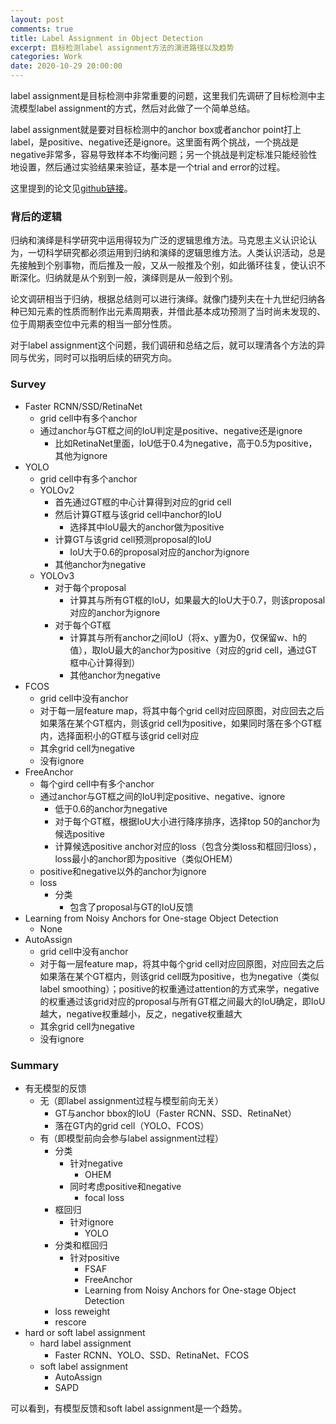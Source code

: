 ```yaml
---
layout: post
comments: true
title: Label Assignment in Object Detection
excerpt: 目标检测label assignment方法的演进路径以及趋势
categories: Work
date: 2020-10-29 20:00:00
---
```


label assignment是目标检测中非常重要的问题，这里我们先调研了目标检测中主流模型label assignment的方式，然后对此做了一个简单总结。

label assignment就是要对目标检测中的anchor box或者anchor point打上label，是positive、negative还是ignore。这里面有两个挑战，一个挑战是negative非常多，容易导致样本不均衡问题；另一个挑战是判定标准只能经验性地设置，然后通过实验结果来验证，基本是一个trial and error的过程。

这里提到的论文见[github链接](https://github.com/mileistone/study_resources/blob/master/modeling/supervised_learning/2d/object_detection/label_assignment.md)。

### 背后的逻辑
归纳和演绎是科学研究中运用得较为广泛的逻辑思维方法。马克思主义认识论认为，一切科学研究都必须运用到归纳和演绎的逻辑思维方法。人类认识活动，总是先接触到个别事物，而后推及一般，又从一般推及个别，如此循环往复，使认识不断深化。归纳就是从个别到一般，演绎则是从一般到个别。

论文调研相当于归纳，根据总结则可以进行演绎。就像门捷列夫在十九世纪归纳各种已知元素的性质而制作出元素周期表，并借此基本成功预测了当时尚未发现的、位于周期表空位中元素的相当一部分性质。

对于label assignment这个问题，我们调研和总结之后，就可以理清各个方法的异同与优劣，同时可以指明后续的研究方向。

### Survey
- Faster RCNN/SSD/RetinaNet
    - grid cell中有多个anchor 
    - 通过anchor与GT框之间的IoU判定是positive、negative还是ignore
        - 比如RetinaNet里面，IoU低于0.4为negative，高于0.5为positive，其他为ignore
- YOLO
    - grid cell中有多个anchor 
    - YOLOv2 
        - 首先通过GT框的中心计算得到对应的grid cell
        - 然后计算GT框与该grid cell中anchor的IoU
            - 选择其中IoU最大的anchor做为positive
        - 计算GT与该grid cell预测proposal的IoU
            - IoU大于0.6的proposal对应的anchor为ignore
        - 其他anchor为negative
    - YOLOv3
        - 对于每个proposal
            - 计算其与所有GT框的IoU，如果最大的IoU大于0.7，则该proposal对应的anchor为ignore
        - 对于每个GT框
            - 计算其与所有anchor之间IoU（将x、y置为0，仅保留w、h的值），取IoU最大的anchor为positive（对应的grid cell，通过GT框中心计算得到）
            - 其他anchor为negative
- FCOS
    - grid cell中没有anchor
    - 对于每一层feature map，将其中每个grid cell对应回原图，对应回去之后如果落在某个GT框内，则该grid cell为positive，如果同时落在多个GT框内，选择面积小的GT框与该grid cell对应
    - 其余grid cell为negative
    - 没有ignore
- FreeAnchor
    - 每个gird cell中有多个anchor 
    - 通过anchor与GT框之间的IoU判定positive、negative、ignore
        - 低于0.6的anchor为negative
        - 对于每个GT框，根据IoU大小进行降序排序，选择top 50的anchor为候选positive
        - 计算候选positive anchor对应的loss（包含分类loss和框回归loss），loss最小的anchor即为positive（类似OHEM）
    - positive和negative以外的anchor为ignore
    - loss
        - 分类
            - 包含了proposal与GT的IoU反馈 
- Learning from Noisy Anchors for One-stage Object Detection
    - None
- AutoAssign
    - grid cell中没有anchor
    - 对于每一层feature map，将其中每个grid cell对应回原图，对应回去之后如果落在某个GT框内，则该grid cell既为positive，也为negative（类似label smoothing）；positive的权重通过attention的方式来学，negative的权重通过该grid对应的proposal与所有GT框之间最大的IoU确定，即IoU越大，negative权重越小，反之，negative权重越大
    - 其余grid cell为negative
    - 没有ignore
     
### Summary    
- 有无模型的反馈
    - 无（即label assignment过程与模型前向无关）
        - GT与anchor bbox的IoU（Faster RCNN、SSD、RetinaNet）
        - 落在GT内的grid cell（YOLO、FCOS）
    - 有（即模型前向会参与label assignment过程）
        - 分类 
            - 针对negative
                - OHEM
            - 同时考虑positive和negative
                - focal loss
        - 框回归
            - 针对ignore
                - YOLO 
        - 分类和框回归
            - 针对positive
                - FSAF
                - FreeAnchor
                - Learning from Noisy Anchors for One-stage Object Detection
        - loss reweight
        - rescore
- hard or soft label assignment
    - hard label assignment
        - Faster RCNN、YOLO、SSD、RetinaNet、FCOS 
    - soft label assignment
        - AutoAssign
        - SAPD

可以看到，有模型反馈和soft label assignment是一个趋势。

